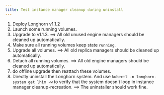 ```yaml
---
title: Test instance manager cleanup during uninstall
---
```


1. Deploy Longhorn v1.1.2
2. Launch some running volumes.
3. Upgrade to v1.1.3. ==> All old unused engine managers should be cleaned up automatically.
4. Make sure all running volumes keep state `running`.
5. Upgrade all volumes. ==> All old replica managers should be cleaned up automatically.
6. Detach all running volumes. ==> All old engine managers should be cleaned up automatically.
7. do offline upgrade then reattach these volumes.
8. Directly uninstall the Longhorn system.
   And use `kubectl -n longhorn-system get lhim -w` to verify that the system doesn't loop in instance manager cleanup-recreation.
   ==> The uninstaller should work fine.
